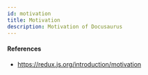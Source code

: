 ```yaml
---
id: motivation
title: Motivation
description: Motivation of Docusaurus
---
```


#### References

- https://redux.js.org/introduction/motivation
